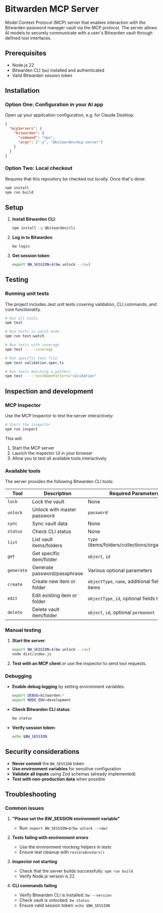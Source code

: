 # Bitwarden MCP Server

Model Context Protocol (MCP) server that enables interaction with the Bitwarden password manager vault via the MCP protocol. The server allows AI models to securely communicate with a user's Bitwarden vault through defined tool interfaces.

## Prerequisites

- Node.js 22
- Bitwarden CLI (`bw`) installed and authenticated
- Valid Bitwarden session token

## Installation

### Option One: Configuration in your AI app

Open up your application configuration, e.g. for Claude Desktop:

```json
{
  "mcpServers": {
    "bitwarden": {
      "command": "npx",
      "args": ["-y", "@bitwarden/mcp-server"]
    }
  }
}
```

### Option Two: Local checkout

Requires that this repository be checked out locally. Once that's done:

```bash
npm install
npm run build
```

## Setup

1. **Install Bitwarden CLI**:

   ```bash
   npm install -g @bitwarden/cli
   ```

2. **Log in to Bitwarden**:

   ```bash
   bw login
   ```

3. **Get session token**:
   ```bash
   export BW_SESSION=$(bw unlock --raw)
   ```

## Testing

### Running unit tests

The project includes Jest unit tests covering validation, CLI commands, and core functionality.

```bash
# Run all tests
npm test

# Run tests in watch mode
npm run test:watch

# Run tests with coverage
npm test -- --coverage

# Run specific test file
npm test validation.spec.ts

# Run tests matching a pattern
npm test -- --testNamePattern="validation"
```

## Inspection and development

### MCP Inspector

Use the MCP Inspector to test the server interactively:

```bash
# Start the inspector
npm run inspect
```

This will:

1. Start the MCP server
2. Launch the inspector UI in your browser
3. Allow you to test all available tools interactively

### Available tools

The server provides the following Bitwarden CLI tools:

| Tool       | Description                  | Required Parameters                               |
| ---------- | ---------------------------- | ------------------------------------------------- |
| `lock`     | Lock the vault               | None                                              |
| `unlock`   | Unlock with master password  | `password`                                        |
| `sync`     | Sync vault data              | None                                              |
| `status`   | Check CLI status             | None                                              |
| `list`     | List vault items/folders     | `type` (items/folders/collections/organizations)  |
| `get`      | Get specific item/folder     | `object`, `id`                                    |
| `generate` | Generate password/passphrase | Various optional parameters                       |
| `create`   | Create new item or folder    | `objectType`, `name`, additional fields for items |
| `edit`     | Edit existing item or folder | `objectType`, `id`, optional fields to update     |
| `delete`   | Delete vault item/folder     | `object`, `id`, optional `permanent`              |

### Manual testing

1. **Start the server**:

   ```bash
   export BW_SESSION=$(bw unlock --raw)
   node dist/index.js
   ```

2. **Test with an MCP client** or use the inspector to send tool requests.

### Debugging

- **Enable debug logging** by setting environment variables:

  ```bash
  export DEBUG=bitwarden:*
  export NODE_ENV=development
  ```

- **Check Bitwarden CLI status**:

  ```bash
  bw status
  ```

- **Verify session token**:
  ```bash
  echo $BW_SESSION
  ```

## Security considerations

- **Never commit** the `BW_SESSION` token
- **Use environment variables** for sensitive configuration
- **Validate all inputs** using Zod schemas (already implemented)
- **Test with non-production data** when possible

## Troubleshooting

### Common issues

1. **"Please set the BW_SESSION environment variable"**

   - Run: `export BW_SESSION=$(bw unlock --raw)`

2. **Tests failing with environment errors**

   - Use the environment mocking helpers in tests
   - Ensure test cleanup with `restoreEnvVars()`

3. **Inspector not starting**

   - Check that the server builds successfully: `npm run build`
   - Verify Node.js version is 22

4. **CLI commands failing**
   - Verify Bitwarden CLI is installed: `bw --version`
   - Check vault is unlocked: `bw status`
   - Ensure valid session token: `echo $BW_SESSION`
